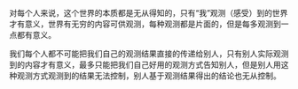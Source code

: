对每个人来说，这个世界的本质都是无从得知的，只有“我”观测（感受）到的世界才有意义，世界有无穷的内容可供观测，每种观测都是片面的，但是每多观测到一点都有意义。

我们每个人都不可能把我们自己的观测结果直接的传递给别人，只有别人实际观测到的内容才有意义，最多只能把我们自己好用的观测方式告知别人，但是别人用这种观测方式观测到的结果无法控制，别人基于观测结果得出的结论也无从控制。

